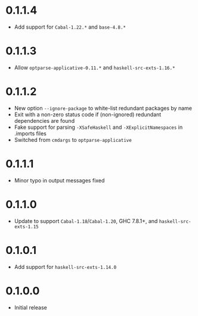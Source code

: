 # 0.1.1.4

 - Add support for `Cabal-1.22.*` and `base-4.8.*`

# 0.1.1.3

 - Allow `optparse-applicative-0.11.*` and `haskell-src-exts-1.16.*`

# 0.1.1.2

 - New option `--ignore-package` to white-list redundant packages by name
 - Exit with a non-zero status code if (non-ignored) redundant dependencies are found
 - Fake support for parsing `-XSafeHaskell` and `-XExplicitNamespaces` in .imports files
 - Switched from `cmdargs` to `optparse-applicative`

# 0.1.1.1

 - Minor typo in output messages fixed

# 0.1.1.0

 - Update to support `Cabal-1.18`/`Cabal-1.20`, GHC 7.8.1+, and `haskell-src-exts-1.15`

# 0.1.0.1

 - Add support for `haskell-src-exts-1.14.0`

# 0.1.0.0

 - Initial release
